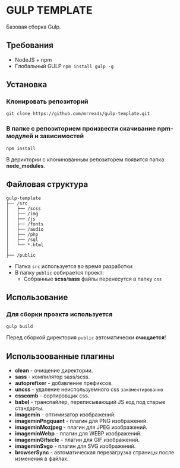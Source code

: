 # GULP TEMPLATE
Базовая сборка Gulp.

## Требования
* NodeJS + npm 
* Глобальный GULP ``` npm install gulp -g ```

## Установка
### Клонировать репозиторий
``` git clone https://github.com/mrreads/gulp-template.git ```
###  В **папке с репозиторием** произвести скачивание npm-модулей и зависимостей
``` npm install ```

В дериктории с клонинованным репозиторем появится папка **node_modules**.

## Файловая структура
```
gulp-template
├── /src
│   ├── /scss
│   ├── /img
│   ├── /js
│   ├── /fonts
│   ├── /audio
│   ├── /php
│   ├── /sql
│   └── *.html
│ 
├── /public
```

* Папка ```src``` используется во время разработки:
* В папку ```public``` собирается проект:
    * Собранные **scss**/**sass** файлы перенесутся в папку ```css```

## Использование
### Для сборки проэкта используется
``` gulp build ```

Перед сборкой директория ```public``` автоматически **очищается**!

## Использоованные плагины
* **clean** - очищение директории.
* **sass** - компилятор sass/scss.
* **autoprefixer** - добавление префиксов.
* **uncss** - удаление неиспользуемного css ```закоментированно```
* **csscomb** - сортировщик css.
* **babel** - транспайлер, переписывающий JS код под старые стандарты.
* **imagemin** - оптимизатор изображений.
* **imageminPngquant** - плагин для PNG изображений.
* **imageminMozjpeg** - плагин для JPEG изображений.
* **imageminWebp** - плагин для WEBP изображений.
* **imageminGifsicle** - плагин для GIF изображений.
* **imageminSvgo** - плагин для SVG изображений.
* **browserSync** - автоматическая перезагрузка страницы после изменения в файлах.